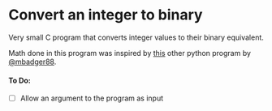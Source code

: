 # Convert an integer to binary

Very small C program that converts integer values to their binary equivalent.

Math done in this program was inspired by [this](https://github.com/mbadger88/BinaryToDecimalConverter) other python program by [@mbadger88](https://github.com/mbadger88).

#### To Do:
 - [ ] Allow an argument to the program as input
